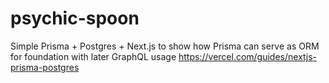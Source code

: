 # psychic-spoon

Simple Prisma + Postgres + Next.js to show how Prisma can serve as ORM for foundation with later GraphQL usage
https://vercel.com/guides/nextjs-prisma-postgres
